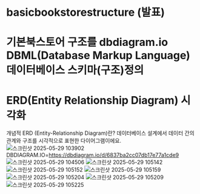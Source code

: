 # basicbookstorestructure (발표)
# 기본북스토어 구조를 dbdiagram.io DBML(Database Markup Language) 데이터베이스 스키마(구조)정의
# ERD(Entity Relationship Diagram) 시각화
개념적 ERD (Entity-Relationship Diagram)란?
데이터베이스 설계에서 데이터 간의 관계와 구조를 시각적으로 표현한 다이어그램이에요.
![스크린샷 2025-05-29 103902](https://github.com/user-attachments/assets/bee9acc6-d922-4130-912b-9f33e903de0b)
DBDIAGRAM.IO=https://dbdiagram.io/d/6837ba2cc07db17e77a1cde9
![스크린샷 2025-05-29 104506](https://github.com/user-attachments/assets/d29afe65-8f25-4731-998c-fd76f2a9e080)
![스크린샷 2025-05-29 105142](https://github.com/user-attachments/assets/91f77020-5676-439f-aef4-a4e21546c686)
![스크린샷 2025-05-29 105152](https://github.com/user-attachments/assets/79b319b1-5407-4e48-9ef2-4917a4eb2994)
![스크린샷 2025-05-29 105159](https://github.com/user-attachments/assets/be8d8cc2-25da-4fcf-8dfd-40c571da3943)
![스크린샷 2025-05-29 105204](https://github.com/user-attachments/assets/6ac5fae4-6ce0-443f-ba40-3e7a9c9c5f01)
![스크린샷 2025-05-29 105209](https://github.com/user-attachments/assets/149a1fc9-2e86-4bca-9e3b-037330f0ac8d)
![스크린샷 2025-05-29 105225](https://github.com/user-attachments/assets/dd7584bd-f2ec-4162-9b63-c23977db62be)
